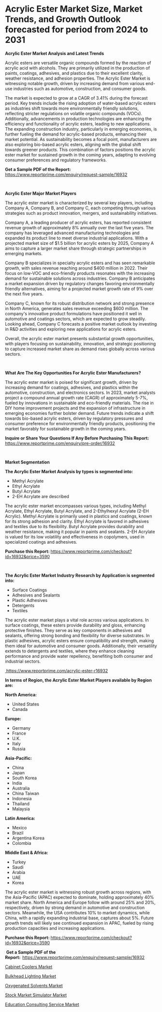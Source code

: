 <p><h1>Acrylic Ester Market Size, Market Trends, and Growth Outlook forecasted for period from 2024 to 2031</h1></p><p><strong>Acrylic Ester Market Analysis and Latest Trends</strong></p>
<p><p>Acrylic esters are versatile organic compounds formed by the reaction of acrylic acid with alcohols. They are primarily utilized in the production of paints, coatings, adhesives, and plastics due to their excellent clarity, weather resistance, and adhesion properties. The Acrylic Ester Market is witnessing notable growth, driven by increasing demand from various end-use industries such as automotive, construction, and consumer goods.</p><p>The market is expected to grow at a CAGR of 3.41% during the forecast period. Key trends include the rising adoption of water-based acrylic esters as industries shift towards more environmentally friendly solutions, reflecting stricter regulations on volatile organic compounds (VOCs). Additionally, advancements in production technologies are enhancing the efficiency and functionality of acrylic esters, leading to new applications. The expanding construction industry, particularly in emerging economies, is further fueling the demand for acrylic-based products, enhancing their market potential. As sustainability becomes a focal point, manufacturers are also exploring bio-based acrylic esters, aligning with the global shift towards greener products. This combination of factors positions the acrylic ester market for sustained growth in the coming years, adapting to evolving consumer preferences and regulatory frameworks.</p></p>
<p><strong>Get a Sample PDF of the Report:&nbsp;</strong> <a href="https://www.reportprime.com/enquiry/request-sample/16932?utm_campaign=1843&utm_medium=2&utm_source=Github&utm_content=ia&utm_term=24112024&utm_id=acrylic-ester">https://www.reportprime.com/enquiry/request-sample/16932</a></p>
<p>&nbsp;</p>
<p><strong>Acrylic Ester Major Market Players</strong></p>
<p><p>The acrylic ester market is characterized by several key players, including Company A, Company B, and Company C, each competing through various strategies such as product innovation, mergers, and sustainability initiatives.</p><p>Company A, a leading producer of acrylic esters, has reported consistent revenue growth of approximately 8% annually over the last five years. The company has leveraged advanced manufacturing technologies and expanded its product line to meet diverse industrial applications. With a projected market size of $1.5 billion for acrylic esters by 2025, Company A aims to capture a larger market share through strategic partnerships in emerging markets.</p><p>Company B specializes in specialty acrylic esters and has seen remarkable growth, with sales revenue reaching around $400 million in 2022. Their focus on low-VOC and eco-friendly products resonates with the increasing demand for sustainable solutions across industries. Company B anticipates a market expansion driven by regulatory changes favoring environmentally friendly alternatives, aiming for a projected market growth rate of 9% over the next five years.</p><p>Company C, known for its robust distribution network and strong presence in North America, generates sales revenue exceeding $600 million. The company's innovative product formulations have positioned it well in automotive and coatings sectors, which are expected to grow steadily. Looking ahead, Company C forecasts a positive market outlook by investing in R&D activities and exploring new applications for acrylic esters.</p><p>Overall, the acrylic ester market presents substantial growth opportunities, with players focusing on sustainability, innovation, and strategic positioning to capture increased market share as demand rises globally across various sectors.</p></p>
<p>&nbsp;</p>
<p><strong>What Are The Key Opportunities For Acrylic Ester Manufacturers?</strong></p>
<p><p>The acrylic ester market is poised for significant growth, driven by increasing demand for coatings, adhesives, and plastics within the automotive, construction, and electronics sectors. In 2023, market analysts project a compound annual growth rate (CAGR) of approximately 5-7%, fueled by innovations in sustainable and eco-friendly materials. The rise in DIY home improvement projects and the expansion of infrastructure in emerging economies further bolster demand. Future trends indicate a shift towards bio-based acrylic esters, driven by regulatory pressures and consumer preference for environmentally friendly products, positioning the market favorably for sustainable growth in the coming years.</p></p>
<p><strong>Inquire or Share Your Questions If Any Before Purchasing This Report:</strong> <a href="https://www.reportprime.com/enquiry/pre-order/16932?utm_campaign=1843&utm_medium=2&utm_source=Github&utm_content=ia&utm_term=24112024&utm_id=acrylic-ester">https://www.reportprime.com/enquiry/pre-order/16932</a></p>
<p>&nbsp;</p>
<p><strong>Market Segmentation</strong></p>
<p><strong>The Acrylic Ester Market Analysis by types is segmented into:</strong></p>
<p><ul><li>Methyl Acrylate</li><li>Ethyl Acrylate</li><li>Butyl Acrylate</li><li>2-EH Acrylate are described</li></ul></p>
<p><p>The acrylic ester market encompasses various types, including Methyl Acrylate, Ethyl Acrylate, Butyl Acrylate, and 2-Ethylhexyl Acrylate (2-EH Acrylic). Methyl Acrylate is primarily used in plastics and coatings, known for its strong adhesion and clarity. Ethyl Acrylate is favored in adhesives and textiles due to its flexibility. Butyl Acrylate provides durability and weather resistance, making it popular in paints and sealants. 2-EH Acrylate is valued for its low volatility and effectiveness in copolymers, used in specialized coatings and adhesives.</p></p>
<p><strong>Purchase this Report:&nbsp;</strong><a href="https://www.reportprime.com/checkout?id=16932&price=3590&utm_campaign=1843&utm_medium=2&utm_source=Github&utm_content=ia&utm_term=24112024&utm_id=acrylic-ester">https://www.reportprime.com/checkout?id=16932&price=3590</a></p>
<p>&nbsp;</p>
<p><strong>The Acrylic Ester Market Industry Research by Application is segmented into:</strong></p>
<p><ul><li>Surface Coatings</li><li>Adhesives and Sealants</li><li>Plastic Adhesives</li><li>Detergents</li><li>Textiles</li></ul></p>
<p><p>The acrylic ester market plays a vital role across various applications. In surface coatings, these esters provide durability and gloss, enhancing protective finishes. They serve as key components in adhesives and sealants, offering strong bonding and flexibility for diverse substrates. In plastic adhesives, acrylic esters ensure compatibility and strength, making them ideal for automotive and consumer goods. Additionally, their versatility extends to detergents and textiles, where they enhance cleaning performance and provide water repellency, benefiting both consumer and industrial sectors.</p></p>
<p><a href="https://www.reportprime.com/acrylic-ester-r16932?utm_campaign=1843&utm_medium=2&utm_source=Github&utm_content=ia&utm_term=24112024&utm_id=acrylic-ester">&nbsp;https://www.reportprime.com/acrylic-ester-r16932</a></p>
<p><strong>In terms of Region, the Acrylic Ester Market Players available by Region are:</strong></p>
<p>
    <p> <strong> North America: </strong>
        <ul>
            <li>United States</li>
            <li>Canada</li>
        </ul>
        </p> 
    <p> <strong> Europe: </strong>
        <ul>
            <li>Germany</li>
            <li>France</li>
            <li>U.K.</li>
            <li>Italy</li>
            <li>Russia</li>
        </ul>
        </p> 
    <p> <strong> Asia-Pacific: </strong>
        <ul>
            <li>China</li>
            <li>Japan</li>
            <li>South Korea</li>
            <li>India</li>
            <li>Australia</li>
            <li>China Taiwan</li>
            <li>Indonesia</li>
            <li>Thailand</li>
            <li>Malaysia</li>
        </ul>
        </p> 
    <p> <strong> Latin America: </strong>
        <ul>
            <li>Mexico</li>
            <li>Brazil</li>
            <li>Argentina Korea</li>
            <li>Colombia</li>
        </ul>
        </p> 
    <p> <strong> Middle East & Africa: </strong>
        <ul>
            <li>Turkey</li>
            <li>Saudi</li>
            <li>Arabia</li>
            <li>UAE</li>
            <li>Korea</li>
        </ul>
    </p>
    </p>
<p><p>The acrylic ester market is witnessing robust growth across regions, with the Asia-Pacific (APAC) expected to dominate, holding approximately 40% market share. North America and Europe follow with around 25% and 20%, respectively, driven by strong demand in automotive and construction sectors. Meanwhile, the USA contributes 10% to market dynamics, while China, with a rapidly expanding industrial base, captures about 5%. Future growth trends will likely see continued expansion in APAC, fueled by rising production capacities and increasing applications.</p></p>
<p><strong>Purchase this Report: </strong><a href="https://www.reportprime.com/checkout?id=16932&price=3590&utm_campaign=1843&utm_medium=2&utm_source=Github&utm_content=ia&utm_term=24112024&utm_id=acrylic-ester">https://www.reportprime.com/checkout?id=16932&price=3590</a></p>
<p>&nbsp;<strong>Get a Sample PDF of the Report:&nbsp;&nbsp;</strong><a href="https://www.reportprime.com/enquiry/request-sample/16932?utm_campaign=1843&utm_medium=2&utm_source=Github&utm_content=ia&utm_term=24112024&utm_id=acrylic-ester">https://www.reportprime.com/enquiry/request-sample/16932</a></p>
<p><strong></strong></p>
<p><p><a href="https://www.linkedin.com/pulse/in-depth-analysis-global-cabinet-coolers-market-scope-its-q4mre?utm_campaign=1843&utm_medium=2&utm_source=Github&utm_content=ia&utm_term=24112024&utm_id=acrylic-ester">Cabinet Coolers Market</a></p><p><a href="https://www.linkedin.com/pulse/global-bulkhead-lighting-market-exploring-share-trends-84hdc?utm_campaign=1843&utm_medium=2&utm_source=Github&utm_content=ia&utm_term=24112024&utm_id=acrylic-ester">Bulkhead Lighting Market</a></p><p><a href="https://github.com/prosalinda88/Market-Research-Report-List-6/blob/main/oxygenated-solvents-market.md?utm_campaign=1843&utm_medium=2&utm_source=Github&utm_content=ia&utm_term=24112024&utm_id=acrylic-ester">Oxygenated Solvents Market</a></p><p><a href="https://issuu.com/reportprime-2/docs/stock-market-simulator-market-size-_732ac35667948b?utm_campaign=1843&utm_medium=2&utm_source=Github&utm_content=ia&utm_term=24112024&utm_id=acrylic-ester">Stock Market Simulator Market</a></p><p><a href="https://issuu.com/reportprime-2/docs/education-consulting-service-market_4f5e7b1dd99b32?utm_campaign=1843&utm_medium=2&utm_source=Github&utm_content=ia&utm_term=24112024&utm_id=acrylic-ester">Education Consulting Service Market</a></p></p>